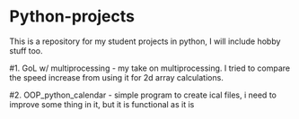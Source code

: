 # Python-projects
This is a repository for my student projects in python,
I will include hobby stuff too.

#1. GoL w/ multiprocessing - my take on multiprocessing. I tried to compare the speed increase from using it for 2d array calculations. 

#2. OOP_python_calendar - simple program to create ical files, i need to improve some thing in it, but it is functional as it is
